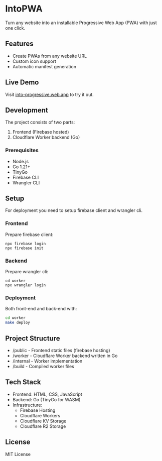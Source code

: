 # IntoPWA

Turn any website into an installable Progressive Web App (PWA) with just one click.

## Features

- Create PWAs from any website URL
- Custom icon support
- Automatic manifest generation

## Live Demo

Visit [into-progressive.web.app](https://into-progressive.web.app) to try it out.

## Development

The project consists of two parts:
1. Frontend (Firebase hosted)
2. Cloudflare Worker backend (Go)

### Prerequisites

- Node.js
- Go 1.21+
- TinyGo
- Firebase CLI
- Wrangler CLI

## Setup

For deployment you need to setup firebase client and wrangler cli.

### Frontend
Prepare firebase client:
```
npx firebase login
npx firebase init
```

### Backend
Prepare wrangler cli:
```
cd worker
npx wrangler login
```

### Deployment
Both front-end and back-end with:

```bash
cd worker
make deploy
```


## Project Structure
* /public - Frontend static files (firebase hosting)
* /worker - Cloudflare Worker backend written in Go
* /internal - Worker implementation
* /build - Compiled worker files

## Tech Stack
* Frontend: HTML, CSS, JavaScript
* Backend: Go (TinyGo for WASM)
* Infrastructure:
  * Firebase Hosting
  * Cloudflare Workers
  * Cloudflare KV Storage
  * Cloudflare R2 Storage

## License
  MIT License
